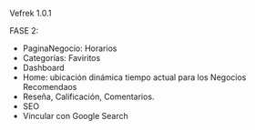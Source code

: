 Vefrek 1.0.1

FASE 2:

- PaginaNegocio: Horarios
- Categorías: Faviritos
- Dashboard
- Home: ubicación dinámica tiempo actual para los Negocios Recomendaos
- Reseña, Calificación, Comentarios.
- SEO
- Vincular con Google Search 
